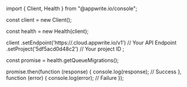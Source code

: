 import { Client, Health } from "@appwrite.io/console";

const client = new Client();

const health = new Health(client);

client
    .setEndpoint('https://<REGION>.cloud.appwrite.io/v1') // Your API Endpoint
    .setProject('5df5acd0d48c2') // Your project ID
;

const promise = health.getQueueMigrations();

promise.then(function (response) {
    console.log(response); // Success
}, function (error) {
    console.log(error); // Failure
});